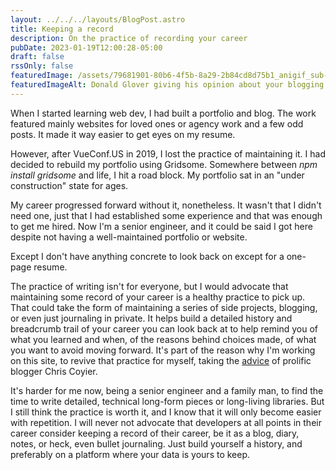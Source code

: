 ```yaml
---
layout: ../../../layouts/BlogPost.astro
title: Keeping a record
description: On the practice of recording your career
pubDate: 2023-01-19T12:00:28-05:00
draft: false
rssOnly: false
featuredImage: /assets/79681901-80b6-4f5b-8a29-2b84cd8d75b1_anigif_sub-buzz-3720-1499712431-1-1-.gif
featuredImageAlt: Donald Glover giving his opinion about your blogging habits.
---
```

When I started learning web dev, I had built a portfolio and blog. The work featured mainly websites for loved ones or agency work and a few odd posts. It made it way easier to get eyes on my resume.

However, after VueConf.US in 2019, I lost the practice of maintaining it. I had decided to rebuild my portfolio using Gridsome. Somewhere between _npm install gridsome_ and life, I hit a road block. My portfolio sat in an "under construction" state for ages.

My career progressed forward without it, nonetheless. It wasn't that I didn't need one, just that I had established some experience and that was enough to get me hired. Now I'm a senior engineer, and it could be said I got here despite not having a well-maintained portfolio or website.

Except I don't have anything concrete to look back on except for a one-page resume.

The practice of writing isn't for everyone, but I would advocate that maintaining some record of your career is a healthy practice to pick up. That could take the form of maintaining a series of side projects, blogging, or even just journaling in private. It helps build a detailed history and breadcrumb trail of your career you can look back at to help remind you of what you learned and when, of the reasons behind choices made, of what you want to avoid moving forward. It's part of the reason why I'm working on this site, to revive that practice for myself, taking the [advice](https://chriscoyier.net/2023/01/05/i-feel-contractually-obliged-to-link-to-a-post-like-bring-back-personal-blogging/) of prolific blogger Chris Coyier.

It's harder for me now, being a senior engineer and a family man, to find the time to write detailed, technical long-form pieces or long-living libraries. But I still think the practice is worth it, and I know that it will only become easier with repetition. I will never not advocate that developers at all points in their career consider keeping a record of their career, be it as a blog, diary, notes, or heck, even bullet journaling. Just build yourself a history, and preferably on a platform where your data is yours to keep.
